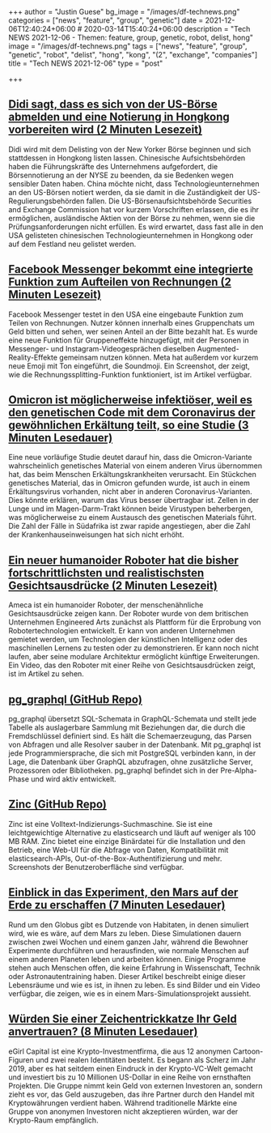+++
author = "Justin Guese"
bg_image = "/images/df-technews.png"
categories = ["news", "feature", "group", "genetic"]
date = 2021-12-06T12:40:24+06:00 # 2020-03-14T15:40:24+06:00
description = "Tech NEWS 2021-12-06 - Themen: feature, group, genetic, robot, delist, hong"
image = "/images/df-technews.png"
tags = ["news", "feature", "group", "genetic", "robot", "delist", "hong", "kong", "(2", "exchange", "companies"]
title = "Tech NEWS 2021-12-06"
type = "post"

+++

## [Didi sagt, dass es sich von der US-Börse abmelden und eine Notierung in Hongkong vorbereiten wird (2 Minuten Lesezeit)](https://www.cnbc.com/2021/12/03/didi-on-delisting-from-us-and-list-in-hong-kong.html)

 Didi wird mit dem Delisting von der New Yorker Börse beginnen und sich stattdessen in Hongkong listen lassen. Chinesische Aufsichtsbehörden haben die Führungskräfte des Unternehmens aufgefordert, die Börsennotierung an der NYSE zu beenden, da sie Bedenken wegen sensibler Daten haben. China möchte nicht, dass Technologieunternehmen an den US-Börsen notiert werden, da sie damit in die Zuständigkeit der US-Regulierungsbehörden fallen. Die US-Börsenaufsichtsbehörde Securities and Exchange Commission hat vor kurzem Vorschriften erlassen, die es ihr ermöglichen, ausländische Aktien von der Börse zu nehmen, wenn sie die Prüfungsanforderungen nicht erfüllen. Es wird erwartet, dass fast alle in den USA gelisteten chinesischen Technologieunternehmen in Hongkong oder auf dem Festland neu gelistet werden.

## [Facebook Messenger bekommt eine integrierte Funktion zum Aufteilen von Rechnungen (2 Minuten Lesezeit)](https://www.theverge.com/2021/12/3/22815981/facebook-messenger-bill-splitting-feature-meta-group-effects)

 Facebook Messenger testet in den USA eine eingebaute Funktion zum Teilen von Rechnungen. Nutzer können innerhalb eines Gruppenchats um Geld bitten und sehen, wer seinen Anteil an der Bitte bezahlt hat. Es wurde eine neue Funktion für Gruppeneffekte hinzugefügt, mit der Personen in Messenger- und Instagram-Videogesprächen dieselben Augmented-Reality-Effekte gemeinsam nutzen können. Meta hat außerdem vor kurzem neue Emoji mit Ton eingeführt, die Soundmoji. Ein Screenshot, der zeigt, wie die Rechnungssplitting-Funktion funktioniert, ist im Artikel verfügbar.

## [Omicron ist möglicherweise infektiöser, weil es den genetischen Code mit dem Coronavirus der gewöhnlichen Erkältung teilt, so eine Studie (3 Minuten Lesedauer)](https://www.seattletimes.com/nation-world/omicron-possibly-more-infectious-because-it-shares-genetic-code-with-common-cold-coronavirus-study-says/)

 Eine neue vorläufige Studie deutet darauf hin, dass die Omicron-Variante wahrscheinlich genetisches Material von einem anderen Virus übernommen hat, das beim Menschen Erkältungskrankheiten verursacht. Ein Stückchen genetisches Material, das in Omicron gefunden wurde, ist auch in einem Erkältungsvirus vorhanden, nicht aber in anderen Coronavirus-Varianten. Dies könnte erklären, warum das Virus besser übertragbar ist. Zellen in der Lunge und im Magen-Darm-Trakt können beide Virustypen beherbergen, was möglicherweise zu einem Austausch des genetischen Materials führt. Die Zahl der Fälle in Südafrika ist zwar rapide angestiegen, aber die Zahl der Krankenhauseinweisungen hat sich nicht erhöht.

## [Ein neuer humanoider Roboter hat die bisher fortschrittlichsten und realistischsten Gesichtsausdrücke (2 Minuten Lesezeit)](https://interestingengineering.com/a-new-humanoid-robot-has-the-most-advanced-and-realistic-facial-expressions-yet)

 Ameca ist ein humanoider Roboter, der menschenähnliche Gesichtsausdrücke zeigen kann. Der Roboter wurde von dem britischen Unternehmen Engineered Arts zunächst als Plattform für die Erprobung von Robotertechnologien entwickelt. Er kann von anderen Unternehmen gemietet werden, um Technologien der künstlichen Intelligenz oder des maschinellen Lernens zu testen oder zu demonstrieren. Er kann noch nicht laufen, aber seine modulare Architektur ermöglicht künftige Erweiterungen. Ein Video, das den Roboter mit einer Reihe von Gesichtsausdrücken zeigt, ist im Artikel zu sehen.

## [pg_graphql (GitHub Repo)](https://github.com/supabase/pg_graphql)

 pg_graphql übersetzt SQL-Schemata in GraphQL-Schemata und stellt jede Tabelle als auslagerbare Sammlung mit Beziehungen dar, die durch die Fremdschlüssel definiert sind. Es hält die Schemaerzeugung, das Parsen von Abfragen und alle Resolver sauber in der Datenbank. Mit pg_graphql ist jede Programmiersprache, die sich mit PostgreSQL verbinden kann, in der Lage, die Datenbank über GraphQL abzufragen, ohne zusätzliche Server, Prozessoren oder Bibliotheken. pg_graphql befindet sich in der Pre-Alpha-Phase und wird aktiv entwickelt.

## [Zinc (GitHub Repo)](https://github.com/prabhatsharma/zinc)

 Zinc ist eine Volltext-Indizierungs-Suchmaschine. Sie ist eine leichtgewichtige Alternative zu elasticsearch und läuft auf weniger als 100 MB RAM. Zinc bietet eine einzige Binärdatei für die Installation und den Betrieb, eine Web-UI für die Abfrage von Daten, Kompatibilität mit elasticsearch-APIs, Out-of-the-Box-Authentifizierung und mehr. Screenshots der Benutzeroberfläche sind verfügbar.

## [Einblick in das Experiment, den Mars auf der Erde zu erschaffen (7 Minuten Lesedauer)](https://www.smithsonianmag.com/science-nature/inside-experiment-mars-earth-180978842/)

 Rund um den Globus gibt es Dutzende von Habitaten, in denen simuliert wird, wie es wäre, auf dem Mars zu leben. Diese Simulationen dauern zwischen zwei Wochen und einem ganzen Jahr, während die Bewohner Experimente durchführen und herausfinden, wie normale Menschen auf einem anderen Planeten leben und arbeiten können. Einige Programme stehen auch Menschen offen, die keine Erfahrung in Wissenschaft, Technik oder Astronautentraining haben. Dieser Artikel beschreibt einige dieser Lebensräume und wie es ist, in ihnen zu leben. Es sind Bilder und ein Video verfügbar, die zeigen, wie es in einem Mars-Simulationsprojekt aussieht.

## [Würden Sie einer Zeichentrickkatze Ihr Geld anvertrauen? (8 Minuten Lesedauer)](https://decrypt.co/87581/would-you-trust-a-cartoon-cat-with-your-money)

 eGirl Capital ist eine Krypto-Investmentfirma, die aus 12 anonymen Cartoon-Figuren und zwei realen Identitäten besteht. Es begann als Scherz im Jahr 2019, aber es hat seitdem einen Eindruck in der Krypto-VC-Welt gemacht und investiert bis zu 10 Millionen US-Dollar in eine Reihe von ernsthaften Projekten. Die Gruppe nimmt kein Geld von externen Investoren an, sondern zieht es vor, das Geld auszugeben, das ihre Partner durch den Handel mit Kryptowährungen verdient haben. Während traditionelle Märkte eine Gruppe von anonymen Investoren nicht akzeptieren würden, war der Krypto-Raum empfänglich.

